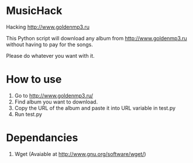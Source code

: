 MusicHack
=========

Hacking http://www.goldenmp3.ru

This Python script will download any album from http://www.goldenmp3.ru without having to pay for the songs.

Please do whatever you want with it.


How to use
=========

1. Go to http://www.goldenmp3.ru/
2. Find album you want to download.
3. Copy the URL of the album and paste it into URL variable in test.py
4. Run test.py


Dependancies
=========

1. Wget (Avaiable at http://www.gnu.org/software/wget/)

